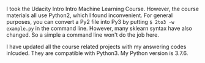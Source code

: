 I took the Udacity Intro Intro Machine Learning Course. However, the course materials all use Python2, which I found inconvenient. For general purposes, you can convert a Py2 file into Py3 by putting `$ 2to3 -w example.py` in the command line. However, many sklearn syntax have also changed. So a simple a command line won't do the job here. 

I have updated all the course related projects with my answering codes inlcuded. They are compatible with Python3. My Python version is 3.7.6. 
